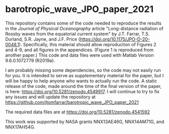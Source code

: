 # barotropic_wave_JPO_paper_2021
This repository contains some of the code needed to reproduce the results in the _Journal of Physical Oceanography_ article "Long-distance radiation of Rossby waves from the equatorial current system" by J.T. Farrar, T.S. Durland, S.R. Jayne, and J.F. Price (https://doi.org/10.1175/JPO-D-20-0048.1).  Specifically, this material should allow reproduction of Figures 2 and 4-9, and all figures in the appendices. (Figure 1 is reproduced from another paper.)  This code and data files were used with Matlab Version 9.6.0.1072779 (R2019a).

I am probably missing some dependencies, so the code may not easily run for you.  It is intended to serve as supplementary material for the paper, but I will be happy to help anyone who wants to actually run the code.  A static release of the code, made around the time of the final version of the paper, is here: https://doi.org/10.5281/zenodo.4549917.  I will continue to try to fix any issues and will update the repository at https://github.com/jtomfarrar/barotropic_wave_JPO_paper_2021

The required data files are at https://doi.org/10.5281/zenodo.4541592

This work was supported by NASA grants NNX13AE46G, NNX14AM71G, and NNX17AH54G.

